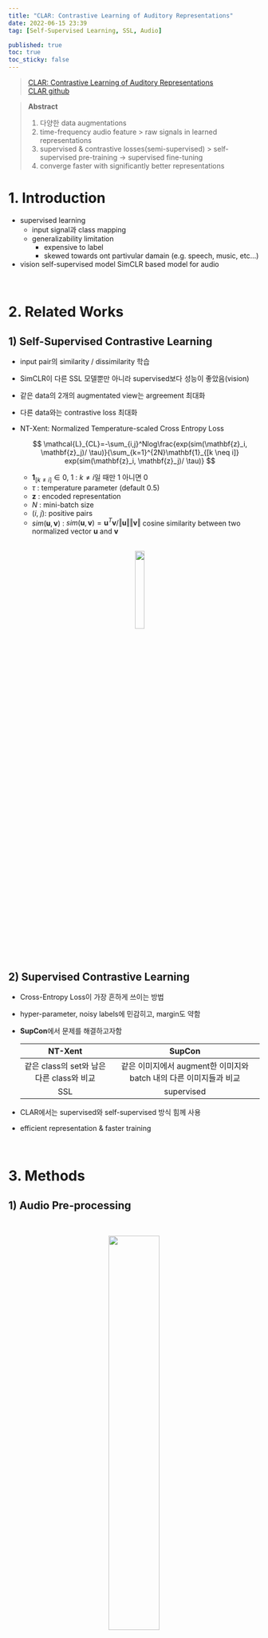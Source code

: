 ```yaml
---
title: "CLAR: Contrastive Learning of Auditory Representations"
date: 2022-06-15 23:39
tag: [Self-Supervised Learning, SSL, Audio]

published: true
toc: true
toc_sticky: false
---
```

  
> [CLAR: Contrastive Learning of Auditory Representations](http://proceedings.mlr.press/v130/al-tahan21a/al-tahan21a.pdf)  
> [CLAR github](https://github.com/haideraltahan/CLAR)

> **Abstract**
> 1. 다양한 data augmentations  
> 2. time-frequency audio feature > raw signals in learned representations
> 3. supervised & contrastive losses(semi-supervised) > self-supervised pre-training       $\rightarrow$ supervised fine-tuning 
> 4. converge faster with significantly better representations

# 1. Introduction
- supervised learning 
    - input signal과 class mapping
    - generalizability limitation
        - expensive to label
        - skewed towards ont partivular damain (e.g. speech, music, etc...)   
- vision self-supervised model SimCLR based model for audio  
<br/>

# 2. Related Works
## 1) Self-Supervised Contrastive Learning
- input pair의 similarity / dissimilarity 학습
- SimCLR이 다른 SSL 모델뿐만 아니라 supervised보다 성능이 좋았음(vision)
- 같은 data의 2개의 augmentated view는 argreement 최대화
- 다른 data와는 contrastive loss 최대화
- NT-Xent: Normalized Temperature-scaled Cross Entropy Loss

    $$
    \mathcal{L}_{CL}=-\sum_{i,j}^Nlog\frac{exp(sim(\mathbf{z}_i, \mathbf{z}_j)/ \tau)}{\sum_{k=1}^{2N}\mathbf{1}_{[k \neq i]} exp(sim(\mathbf{z}_i, \mathbf{z}_j)/ \tau)}
    $$

    - $\mathbf{1}_{[k \neq i]}\in 0,\ 1$ : $k \neq i$일 때만 1 아니면 0
    - $\tau$ : temperature parameter (default 0.5) 
    - $\mathbf{z}$ : encoded representation
    - $N$ : mini-batch size
    - $(i,\ j)$: positive pairs
    - $sim(\mathbf{u}, \mathbf{v})$ : $sim(\mathbf{u}, \mathbf{v}) = \mathbf{u}^T\mathbf{v} / \Vert\mathbf{u}\Vert\Vert\mathbf{v}\Vert$ cosine similarity between two normalized vector $\mathbf{u}$ and $\mathbf{v}$  
    <br/>  

    <p align="center">
    <img src="../assets/images/CLAR/minibatch.jpeg" width="20%">
    </p>  

<br/>

## 2) Supervised Contrastive Learning
- Cross-Entropy Loss이 가장 흔하게 쓰이는 방법
- hyper-parameter, noisy labels에 민감히고, margin도 약함 
- **SupCon**에서 문제를 해결하고자함  

    | NT-Xent | SupCon |
    | :---:   | :---:  |
    | 같은 class의 set와 남은 다른 class와 비교 | 같은 이미지에서 augment한 이미지와 batch 내의 다른 이미지들과 비교|
    | SSL | supervised |
- CLAR에서는 supervised와 self-supervised 방식 힘께 사용
- efficient representation & faster training  
<br/>

# 3. Methods
## 1) Audio Pre-processing  
<br/>
<p align="center">
<img src="../assets/images/CLAR/input.png" width="45%">
</p>  

- raw audio signal과 time-frequency audio features로 실험 진행
- 둘 다 16 kHz로 down-sampling 한 후에, 길이가 같아지도록 zero-padding 혹은 오른쪽 넘은 부분 clipping
- **time-frequency audio features**
    - 16ms windows and 8 ms stride STFT magnitude & phase 
    - 128 frequency bins equally spaced on the Mel scale(128 mel filter) 
    - STFT magnitude & mel spectrogram log-power
        $$
        f(S)=10log_{10}\vert S\vert^2
        $$
    - channel 축으로 STFT magnitude, phase, mel spectrogram concat >> $3\times F \times T$
    - multi-domain audio signal(speech, environmental, music, etc) + ResNet 구조 유지
    - GPU 1D convolutional Neural Network로 만듦 >> [nnaudio toolbox](https://github.com/KinWaiCheuk/nnAudio)  
    <br/>

## 2) Training/Evaluating Protocol
### (1) Data Augmentation
- 각 sample을 random augmentation해서 2개의 random views 생성 
- **5.Augmentation**에서 적용된 augmentation 설명
- **6.Data Augmentation For Contrastive Learning**에서 각 augmentation 영향 확인  
<br/>

### (2) Encoder
- data sample을 representational vector로 mapping
- adaptive average pooling 사용
- SimCLR training protocol로 1D & 2D ResNet18 학습
- time-frequency features: ResNet18 random initalization
- raw audio signal: ResNet18의 모든 연산(conv, max-pooling, batch norm) 2D에서 1D로 바꿈
- output vector는 512 dimension vector  
<br/>

### (3) Projection Head
- encodered output vector를 contrastive/supervised loss 계산이 가능한 space로 mapping
- fully connected layers + ReLU
- output vector는 128 dimension
- **supervised**: contrastive loss 계산에 사용되었던 최종 layer의 output 크기를 class 개수로 바꿈
- label이 있는 data는 cross entropy loss만 계산하는게 아니라,  
그 전 layer에서 contrastive loss도 함께 계산  
<br/>

### (4) Evaluation Head
- 각각 다른 training 방법을 사용해서 encoder를 학습시킨 후,  
projection head를 evaluation head가 대체
- encoder를 freeze하고 그 위에 linear classifier를 학습 
- test accuracy 비교용
- supervised, SSL과 비교하기 위해 full labeled data로 학습  
<br/>

### (5) 전체적으로
- batch size: 1024 (memory 문제로 512로 줄인 실험도 있음)
- optimizer: Layer-wise Adaptive rate Scaling (LARS)
- weight decay: $10^{-4}$
- linear warmup for first 10 epochs
- lr scheduler: cosine decay schedule without restarts
- global batch normalization
- random initalization  
<br/>

## 3) Datasets
### (1) Speech Commands
- 2,618 speakers, 105,829 audio
- 16 kHz, single channel (mono)
- 35개 단어 중 하나 말하는 데이터셋
- 약 1초
- 실험은 데이터는 한 자리 숫자 말하는 데이터셋만 사용(~20k sample)  

### (2) NSynth
- 305,979개의 4초 audio
- 다양한 악기로 구성, 각 악기가 한 음 연주
- 3초 동안 연주/누르고 있고, 마지막 1초는 decay
- label: 악기군(musical instrument family): 11 class / pitch: 128 class  

### (3) Environmental Sound Classification (ESC-10/50)
- 10/50은 label 개수
- ESC-50: 2000개의 5초 환경음(각 class마다 40개)
- ESC-10은 ESC-50의 일부분
- dataset 제작자들이 5 fold로 만들었지만,  
위 실험에서는 앞 4개는 training으로 남은 1개를 test로 사용  
<br/>

# 4. CLAR Framework
<br/>
<p align="center">
<img src="../assets/images/CLAR/fig2.png" width="85%">
</p>  

- |     | Supervised | Contrastive |
  |:---:|   :---:    |    :---:    |
  |**focu**s| 여러 class에서 sample 식별에 집중 | pair sample similar/disimilarity |
  |**constraints**| latent space에서의 제약 조건 없음 | negative view는 멀게 positive view는 가깝게 | 
  |**advantage**| optimize 간단(training 시간 단축) | 큰 batch size와 더 긴 학습시 좋음 |

- Self-supervised Contrastive Learning에서는 위 두 개의 장점을 합치고자 함
    - self-supervised 방식으로 pre-training한 후, supervised fine-tuning 진행
    - [*catastrophic forgetting*](https://en.wikipedia.org/wiki/Catastrophic_interference): 새로운 데이터를 받아들이면서 기존에 학습했던 내용을 잊어버리는 현상. 특히 작은 network에서 더 큰 문제가 됨
    - two stage로 진행하기에 training이 더 어려워짐
- CLAR에서는 fine-tuning stage 사용하지 않고 contrastive learning과 supervised learning을 함께 사용하여 학습 진행

$$
L= \mathcal{L}_{CL}+\mathcal{L}_{CE}
$$

- |         | $\mathcal{L}_{CL}$ | $\mathcal{L}_{CE}$ |
  |  :---:  |       :---:        |        :---:       |
  |**name** | Contrastive loss   |Categorical Cross-Entropy loss|
  |**when** |label 유무에 관계없이 항상| label이 있을 때만, 없으면 0|
  |**where**|projection head 마지막 fc layer 전에서 |projection head 마지막 fc layer에서|
  |**sampling**|  - |  **statified(계층) sampling** <br/> labeled/unlabeled 비율 유지하면서 sampling <br/>**이유** <br/>(1)사용한 dataset의 크기가 작음<br/> (2) batch size가 큼(1024) |

<br/>

# 5. Augmentations
- raw audio에 적용하는 6가지 augmentation
- spectrogram에 직접적으로 영향을 주는 augmentation 없음 
- augmentation 할 지 / 안 할 지, 하면 얼만큼 할 건 지 uniform distribution에서 random하게 선택

<p align="center">
<img src="../assets/images/CLAR/data_augment.png" width="65%">
</p>  

## 1) Frequency Transformation
1. **Pitch Shift(PS)**
- pitch 올리거나 내리거나
- [-15, 15] semitones  
<br/>
2. **Noise Injection**
- noise의 intensity는 Signal-to-Noise Ratio random하게 선택
- White noise: intensity만 
- Mixed noise: white, brown, pink 1/3 확률로 고르기   

## 2) Temporal Transformation
1. **Fade in/out(FD)**
- fade 정도: linear, log, exp 1/3 확률로 고르기
- fade 크기: (max) audio_length / 2  
<br/>

2. **Time Masking(TM)**
- 일정 부분(segment)을 normal noise 혹은 constant로 바꿈
- random location
- random size: (max) audio_length / 8  
<br/>

3. **Time Shift(TS)**
- roll-over backwards or forwards
- degree: [0, audio_length / 2]  
<br/>

4. **Time Stretching(TST)**
- audio sample faster / slower speec
- phase vocoder 사용
    - STFT >> stretching with a phase vocoder >> inverse STFT
    - 원래 길이와 맞추기 위해서 cropping하거나 down-sample
- rate > 1: speed up
- rate < 1: slow down
- rate range: [0.5, 1.5]  
<br/>

# 6. Data Augmentations For Constructive Learning
<p align="center">
<img src="../assets/images/CLAR/aug_result.png" width="75%">
</p>  

- 대각 성분은 augmentation 1개만 사용
- row: 1st augmentation
- column: 2nd augmentation
- 각각 마지막 줄은 평균 결과  
<br/>

- 1D Model top 3: fade in/out, time stretching, pitch shifting
- 2D Model top 3: fade in/out, time masking, time shifting
- 전체적으로는 1D(68.6 $\pm$ 0.82) > 2D(67.0 $\pm$ 1.36)
    - 2D에서 time masking이 1st augmentation일 때 worst
- 하지만 2D에서 best 결과 나옴(89.3%)  
<br/>

# 7. Raw Signal vs Time-Frequency Features
<p align="center">
<img src="../assets/images/CLAR/1D2D_compare.png" width="75%">
</p>  

- **6. Data Augmentations For Constructive Learning**에서 가장 좋았던 augmentation을 사용해서 학습한 encoder freeze
- 2D model(Fade in/out + Time Masking)한 결과가 전체적으로 결과가 좋음
- augmentation을 늘리는 것도 좋지 않음
    - 2D model에서 Time Shifting까지 했을 때, 결과가 더 안 좋음  
<br/>

# 8. CLAR vs Supervised vs Self-Supervised
- **7. Raw Signal vs Time-Frequency Features**에서 가장 정확도가 높았던 SC-10 dataset으로 다른 방식과 비교 진행
- CLAR evaluation head의 10 epoch마다 확인 후, 1000 epoch까지 학습
- CLAR는 semi-supervised하게 학습도 가능하기에 <br/> labeled data를 100%, 20%, 10%, 1% 비율로 학습

## 1) CLAR improves learned representations
<p align="center">
<img src="../assets/images/CLAR/other_compare.png" width="55%">
</p>  

- top 1 accuracy
- 같은 epoch 수 만큼 학습시켰을 때, CLAR이 가장 좋은 결과
- supervised model은 label 비율이 100%에서 1%가 되면 손실이 대략 65% point
- CLAR은 19% point만 손실
- CLAR의 label 비율을 줄일 수록 self-supervised보다 accuracy가 작아지는데, 효율적인 representation을 찾아내기보다 적은 수의 label에 overfitting한 결과로 볼 수도 있음  
<br/>

## 2) CLAR improves the speed og learning representations
<p align="center">
<img src="../assets/images/CLAR/labeling_result.png" width="70%">
</p>  

- self-supervised보다 수렴 속도가 빠름
- 특히 100% labeled data면 self-supervised보다 빠르고 정확도도 높음
- labeled data 비율을 줄일수록 supervised와 차이가 점점 커짐
    - encoder의 latent representation을 개선하는 공통적인 representation이 self-supervised와 supervised에 있음
- 학습 알고리즘이 Categorical Cross-Entropy loss를 먼저 optimize한 다음에, Contrastive loss를 천천히 optimize


